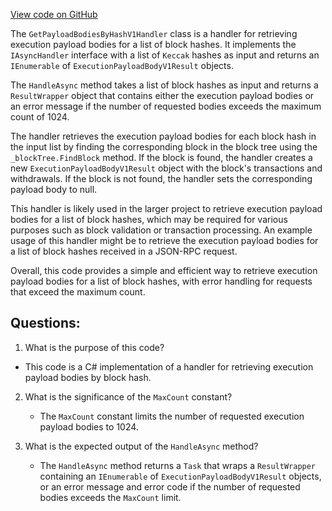 [View code on GitHub](https://github.com/nethermindeth/nethermind/Nethermind.Merge.Plugin/Handlers/GetPayloadBodiesByHashV1Handler.cs)

The `GetPayloadBodiesByHashV1Handler` class is a handler for retrieving execution payload bodies for a list of block hashes. It implements the `IAsyncHandler` interface with a list of `Keccak` hashes as input and returns an `IEnumerable` of `ExecutionPayloadBodyV1Result` objects. 

The `HandleAsync` method takes a list of block hashes as input and returns a `ResultWrapper` object that contains either the execution payload bodies or an error message if the number of requested bodies exceeds the maximum count of 1024. 

The handler retrieves the execution payload bodies for each block hash in the input list by finding the corresponding block in the block tree using the `_blockTree.FindBlock` method. If the block is found, the handler creates a new `ExecutionPayloadBodyV1Result` object with the block's transactions and withdrawals. If the block is not found, the handler sets the corresponding payload body to null. 

This handler is likely used in the larger project to retrieve execution payload bodies for a list of block hashes, which may be required for various purposes such as block validation or transaction processing. An example usage of this handler might be to retrieve the execution payload bodies for a list of block hashes received in a JSON-RPC request. 

Overall, this code provides a simple and efficient way to retrieve execution payload bodies for a list of block hashes, with error handling for requests that exceed the maximum count.
## Questions: 
 1. What is the purpose of this code?
   - This code is a C# implementation of a handler for retrieving execution payload bodies by block hash.

2. What is the significance of the `MaxCount` constant?
   - The `MaxCount` constant limits the number of requested execution payload bodies to 1024.

3. What is the expected output of the `HandleAsync` method?
   - The `HandleAsync` method returns a `Task` that wraps a `ResultWrapper` containing an `IEnumerable` of `ExecutionPayloadBodyV1Result` objects, or an error message and error code if the number of requested bodies exceeds the `MaxCount` limit.
